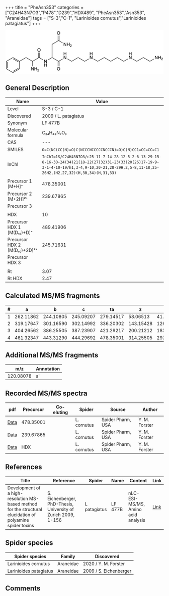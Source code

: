 +++
title = "PheAsn353"
categories = ["C24H43N7O3","P478","D239","HDX489",
"PheAsn353","Asn353",
"Araneidae"]
tags = ["S-3","C-1",
"Larinioides cornutus","Larinioides patagiatus"]
+++

![](/img/PheAsn353.png)

## General Description

| Name                         | Value                |
|------------------------------|----------------------|
| Level                        | S-3 / C-1                   |
| Discovered                   | 2009 / L. patagiatus |
| Synonym                      | LF 477B              |
| Molecular formula            | C₂₄H₄₃N₇O₃           |
| CAS                          | ---                  |
| SMILES | `O=C(NC(CC(N)=O)C(NCCCNCCCCCNCCCN)=O)C(N)CC1=CC=CC=C1`  |
| InChI  | `InChI=1S/C24H43N7O3/c25-11-7-14-28-12-5-2-6-13-29-15-8-16-30-24(34)21(18-22(27)32)31-23(33)20(26)17-19-9-3-1-4-10-19/h1,3-4,9-10,20-21,28-29H,2,5-8,11-18,25-26H2,(H2,27,32)(H,30,34)(H,31,33)`  |
|                              |                      |
| Precursor 1 [M+H]⁺           | 478.35001            |
| Precursor 2 [M+2H]²⁺         | 239.67865            |
| Precursor 3                  |                      |
|                              |                      |
| HDX                          | 10                   |
| Precursor HDX 1 [M(D₁₀)+D]⁺   | 489.41906            |
| Precursor HDX 2 [M(D₁₀)+2D]²⁺ | 245.71631            |
| Precursor HDX 3              |                      |
|                              |                      |
| Rt                           | 3.07                     |
| Rt HDX                       | 2.47                     |

## Calculated MS/MS fragments

| # | a         | b         | c         | ta        | z         | y         | tz        |
|---|-----------|-----------|-----------|-----------|-----------|-----------|-----------|
| 1 | 262.11862 | 244.10805 | 245.09207 | 279.14517 | 58.06513 | 41.03858 | 75.09167 |
| 2 | 319.17647 | 301.16590 | 302.14992 | 336.20302 | 143.15428 | 126.12773 | 160.18082 |
| 3 | 404.26562 | 386.25505 | 387.23907 | 421.29217 | 200.21212 | 183.18558 | 217.23867 |
| 4 | 461.32347 | 443.31290 | 444.29692 | 478.35001 | 314.25505 | 297.22850 | 331.28160 |

## Additional MS/MS fragments

| m/z       | Annotation |
|-----------|------------|
| 120.08078    | a'           |

## Recorded MS/MS spectra

| pdf | Precursor | Co-eluting | Spider | Source | Author |
|-----|-----------|------------|--------|--------|--------|
| [Data](/pdf/L-cornutus/478_PheAsn353_Lc.pdf) | 478.35001 |           | L. cornutus | Spider Pharm, USA | Y. M. Forster |
| [Data](/pdf/L-cornutus/478_PheAsn353_Lc_2.pdf) | 239.67865 |           | L. cornutus | Spider Pharm, USA | Y. M. Forster |
| [Data](/pdf/L-cornutus/478_PheAsn353_Lc_HDX.pdf) | HDX |           | L. cornutus | Spider Pharm, USA | Y. M. Forster |

## References

| Title                                                                                                      | Reference                                                     | Spider        | Name    | Content                            | Link                                                               |
|------------------------------------------------------------------------------------------------------------|---------------------------------------------------------------|---------------|---------|------------------------------------|--------------------------------------------------------------------|
| Development of a high-resolution MS-based method for the structural elucidation of polyamine spider toxins | S. Eichenberger, PhD-Thesis, University of Zurich 2009, 1-156 | L  patagiatus | LF 477B | nLC-ESI-MS/MS, Amino acid analysis | [Link](https://www.zora.uzh.ch/id/eprint/12787/1/Eichenberger.pdf) |

## Spider species

| Spider species         | Family    | Discovered             |
|------------------------|-----------|------------------------|
| Larinioides cornutus | Araneidae | 2020 / Y. M. Forster |
| Larinioides patagiatus | Araneidae | 2009 / S. Eichenberger |

## Comments